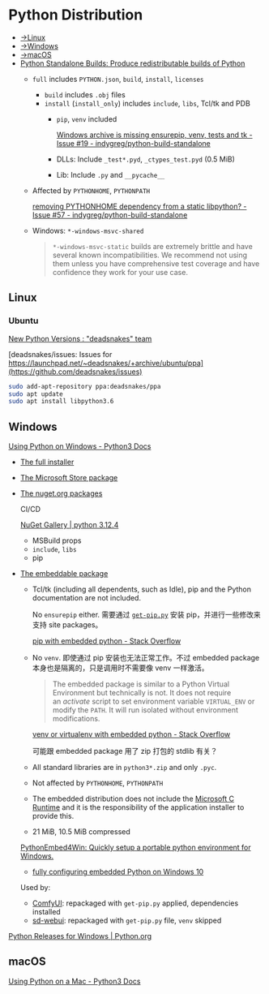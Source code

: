 # Python Distribution
- [→Linux](#linux)
- [→Windows](#windows)
- [→macOS](#macos)
- [Python Standalone Builds: Produce redistributable builds of Python](https://github.com/indygreg/python-build-standalone)
  - `full` includes `PYTHON.json`, `build`, `install`, `licenses`
    - `build` includes `.obj` files
    - `install` (`install_only`) includes `include`, `libs`, Tcl/tk and PDB
      - `pip`, `venv` included

        [Windows archive is missing ensurepip, venv, tests and tk - Issue #19 - indygreg/python-build-standalone](https://github.com/indygreg/python-build-standalone/issues/19)
      - DLLs: Include `_test*.pyd`, `_ctypes_test.pyd` (0.5 MiB)
      - Lib: Include `.py` and `__pycache__`

  - Affected by `PYTHONHOME`, `PYTHONPATH`

    [removing PYTHONHOME dependency from a static libpython? - Issue #57 - indygreg/python-build-standalone](https://github.com/indygreg/python-build-standalone/issues/57)

  - Windows: `*-windows-msvc-shared`

    > `*-windows-msvc-static` builds are extremely brittle and have several known incompatibilities. We recommend not using them unless you have comprehensive test coverage and have confidence they work for your use case.

## Linux
### Ubuntu
[New Python Versions : "deadsnakes" team](https://launchpad.net/~deadsnakes/+archive/ubuntu/ppa)

[deadsnakes/issues: Issues for https://launchpad.net/~deadsnakes/+archive/ubuntu/ppa](https://github.com/deadsnakes/issues)
```sh
sudo add-apt-repository ppa:deadsnakes/ppa
sudo apt update
sudo apt install libpython3.6
```

## Windows
[Using Python on Windows - Python3 Docs](https://docs.python.org/3/using/windows.html)
- [The full installer](https://docs.python.org/3/using/windows.html#windows-full)

- [The Microsoft Store package](https://docs.python.org/3/using/windows.html#windows-store)

- [The nuget.org packages](https://docs.python.org/3/using/windows.html#windows-nuget)

  CI/CD

  [NuGet Gallery | python 3.12.4](https://www.nuget.org/packages/python)
  - MSBuild props
  - `include`, `libs`
  - pip

- [The embeddable package](https://docs.python.org/3/using/windows.html#windows-embeddable)
  - Tcl/tk (including all dependents, such as Idle), pip and the Python documentation are not included.

    No `ensurepip` either. 需要通过 [`get-pip.py`](../Packages/pip/README.md) 安装 pip，并进行一些修改来支持 site packages。

    [pip with embedded python - Stack Overflow](https://stackoverflow.com/questions/42666121/pip-with-embedded-python)
  
  - No `venv`. 即使通过 pip 安装也无法正常工作。不过 embedded package 本身也是隔离的，只是调用时不需要像 venv 一样激活。

    > The embedded package is similar to a Python Virtual Environment but technically is not. It does not require an *activate* script to set environment variable `VIRTUAL_ENV` or modify the `PATH`. It will run isolated without environment modifications.

    [venv or virtualenv with embedded python - Stack Overflow](https://stackoverflow.com/questions/70008011/venv-or-virtualenv-with-embedded-python)

    可能跟 embedded package 用了 zip 打包的 stdlib 有关？

  - All standard libraries are in `python3*.zip` and only `.pyc`.

  - Not affected by `PYTHONHOME`, `PYTHONPATH`

  - The embedded distribution does not include the [Microsoft C Runtime](https://docs.microsoft.com/en-US/cpp/windows/latest-supported-vc-redist#visual-studio-2015-2017-2019-and-2022) and it is the responsibility of the application installer to provide this.
  
  - 21 MiB, 10.5 MiB compressed

  [PythonEmbed4Win: Quickly setup a portable python environment for Windows.](https://github.com/jtmoon79/PythonEmbed4Win)
  - [fully configuring embedded Python on Windows 10](https://gist.github.com/jtmoon79/ce63fe655b2f544462e70d8e5ec30ff5)

  Used by:
  - [ComfyUI](https://github.com/comfyanonymous/ComfyUI/blob/master/.github/workflows/windows_release_package.yml): repackaged with `get-pip.py` applied, dependencies installed
  - [sd-webui](https://github.com/AUTOMATIC1111/stable-diffusion-webui/releases/tag/v1.0.0-pre): repackaged with `get-pip.py` file, `venv` skipped

[Python Releases for Windows | Python.org](https://www.python.org/downloads/windows/)

## macOS
[Using Python on a Mac - Python3 Docs](https://docs.python.org/3/using/mac.html)